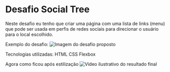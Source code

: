 # Desafio Social Tree

Neste desafio eu tenho que criar uma página com uma lista de links (menu) que pode ser usada em perfis de redes sociais para direcionar o usuário para o local escolhido.

Exemplo do desafio:
![Imagem do desafio proposto](images-readme/Captura%20de%20Tela%202022-05-11%20%C3%A0s%2013.44.29.png)


Tecnologias utilizadas:
    HTML
    CSS
    Flexbox

Agora como ficou após estilização
![Vídeo ilustrativo do resultado final](video/adicionando-alteracoes.gif)